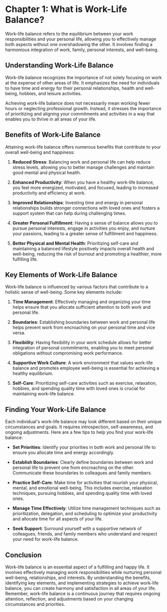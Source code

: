 Chapter 1: What is Work-Life Balance?
=====================================

Work-life balance refers to the equilibrium between your work responsibilities and your personal life, allowing you to effectively manage both aspects without one overshadowing the other. It involves finding a harmonious integration of work, family, personal interests, and well-being.

**Understanding Work-Life Balance**
-----------------------------------

Work-life balance recognizes the importance of not solely focusing on work at the expense of other areas of life. It emphasizes the need for individuals to have time and energy for their personal relationships, health and well-being, hobbies, and leisure activities.

Achieving work-life balance does not necessarily mean working fewer hours or neglecting professional growth. Instead, it stresses the importance of prioritizing and aligning your commitments and activities in a way that enables you to thrive in all areas of your life.

**Benefits of Work-Life Balance**
---------------------------------

Attaining work-life balance offers numerous benefits that contribute to your overall well-being and happiness:

1. **Reduced Stress**: Balancing work and personal life can help reduce stress levels, allowing you to better manage challenges and maintain good mental and physical health.

2. **Enhanced Productivity**: When you have a healthy work-life balance, you feel more energized, motivated, and focused, leading to increased productivity and efficiency at work.

3. **Improved Relationships**: Investing time and energy in personal relationships builds stronger connections with loved ones and fosters a support system that can help during challenging times.

4. **Greater Personal Fulfillment**: Having a sense of balance allows you to pursue personal interests, engage in activities you enjoy, and nurture your passions, leading to a greater sense of fulfillment and happiness.

5. **Better Physical and Mental Health**: Prioritizing self-care and maintaining a balanced lifestyle positively impacts overall health and well-being, reducing the risk of burnout and promoting a healthier, more fulfilling life.

**Key Elements of Work-Life Balance**
-------------------------------------

Work-life balance is influenced by various factors that contribute to a holistic sense of well-being. Some key elements include:

1. **Time Management**: Effectively managing and organizing your time helps ensure that you allocate sufficient attention to both work and personal life.

2. **Boundaries**: Establishing boundaries between work and personal life helps prevent work from encroaching on your personal time and vice versa.

3. **Flexibility**: Having flexibility in your work schedule allows for better integration of personal commitments, enabling you to meet personal obligations without compromising work performance.

4. **Supportive Work Culture**: A work environment that values work-life balance and promotes employee well-being is essential for achieving a healthy equilibrium.

5. **Self-Care**: Prioritizing self-care activities such as exercise, relaxation, hobbies, and spending quality time with loved ones is crucial for maintaining work-life balance.

**Finding Your Work-Life Balance**
----------------------------------

Each individual's work-life balance may look different based on their unique circumstances and goals. It requires introspection, self-awareness, and ongoing adjustments. Here are a few tips to help you find your work-life balance:

* **Set Priorities**: Identify your priorities in both work and personal life to ensure you allocate time and energy accordingly.

* **Establish Boundaries**: Clearly define boundaries between work and personal life to prevent one from encroaching on the other. Communicate these boundaries to colleagues and family members.

* **Practice Self-Care**: Make time for activities that nourish your physical, mental, and emotional well-being. This includes exercise, relaxation techniques, pursuing hobbies, and spending quality time with loved ones.

* **Manage Time Effectively**: Utilize time management techniques such as prioritization, delegation, and scheduling to optimize your productivity and allocate time for all aspects of your life.

* **Seek Support**: Surround yourself with a supportive network of colleagues, friends, and family members who understand and respect your need for work-life balance.

**Conclusion**
--------------

Work-life balance is an essential aspect of a fulfilling and happy life. It involves effectively managing work responsibilities while nurturing personal well-being, relationships, and interests. By understanding the benefits, identifying key elements, and implementing strategies to achieve work-life balance, you can create harmony and satisfaction in all areas of your life. Remember, work-life balance is a continuous journey that requires ongoing attention, reflection, and adjustments based on your changing circumstances and priorities.
